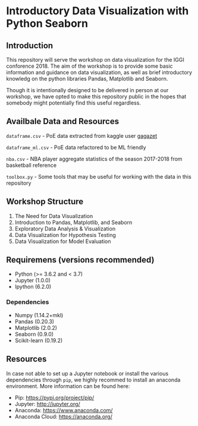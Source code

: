 # Introductory Data Visualization with Python Seaborn

## Introduction

This repository will serve the workshop on data visualization for the IGGI conforence 2018. The aim of the workshop is to provide some basic information and guidance on data visualization, as well as brief introductory knowledg on the python libraries Pandas, Matplotlib and Seaborn. 

Though it is intentionally designed to be delivered in person at our workshop, we have opted to make this repository public in the hopes that somebody might potentially find this useful regardless.  

## Availbale Data and Resources

`dataframe.csv` - PoE data extracted from kaggle user [gagazet](https://www.kaggle.com/gagazet/path-of-exile-league-statistic)

`dataframe_ml.csv` - PoE data refactored to be ML friendly

`nba.csv` - NBA player aggregate statistics of the season 2017-2018 from basketball reference

`toolbox.py` - Some tools that may be useful for working with the data in this repository

## Workshop Structure

1. The Need for Data Visualization
2. Introduction to Pandas, Matplotlib, and Seaborn
3. Exploratory Data Analysis & Visualization 
4. Data Visualization for Hypothesis Testing
5. Data Visualization for Model Evaluation

## Requiremens (versions recommended)

* Python (>= 3.6.2 and < 3.7)
* Jupyter (1.0.0)
* Ipython (6.2.0)

### Dependencies

* Numpy (1.14.2+mkl)
* Pandas (0.20.3)
* Matplotlib (2.0.2)
* Seaborn (0.9.0)
* Scikit-learn (0.19.2)

## Resources

In case not able to set up a Jupyter notebook or install the various dependencies through `pip`, we highly recommed to install an anaconda environment. More information can be found here:

* Pip: https://pypi.org/project/pip/
* Jupyter: http://jupyter.org/
* Anaconda: https://www.anaconda.com/
* Anaconda Cloud: https://anaconda.org/
